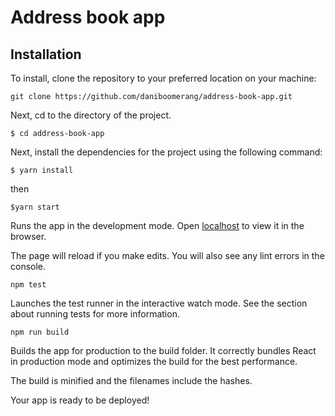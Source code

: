 # Address book app

## Installation

To install, clone the repository to your preferred location on your machine:

`git clone https://github.com/daniboomerang/address-book-app.git`

Next, cd to the directory of the project.

`$ cd address-book-app`

Next, install the dependencies for the project using the following command:

`$ yarn install`

 then

`$yarn start`

Runs the app in the development mode.
Open [localhost](http://localhost:3000) to view it in the browser.

The page will reload if you make edits.
You will also see any lint errors in the console.

`npm test`

Launches the test runner in the interactive watch mode.
See the section about running tests for more information.

`npm run build`

Builds the app for production to the build folder.
It correctly bundles React in production mode and optimizes the build for the best performance.

The build is minified and the filenames include the hashes.

Your app is ready to be deployed!
